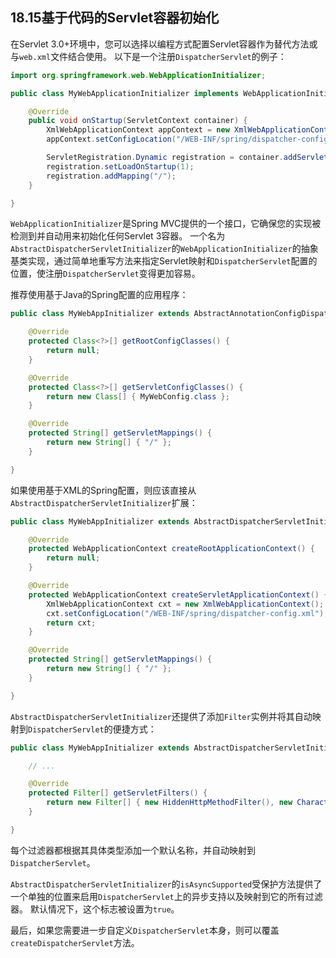 ## 18.15基于代码的Servlet容器初始化

在Servlet 3.0+环境中，您可以选择以编程方式配置Servlet容器作为替代方法或与`web.xml`文件结合使用。 以下是一个注册`DispatcherServlet`的例子：

```java
import org.springframework.web.WebApplicationInitializer;

public class MyWebApplicationInitializer implements WebApplicationInitializer {

    @Override
    public void onStartup(ServletContext container) {
        XmlWebApplicationContext appContext = new XmlWebApplicationContext();
        appContext.setConfigLocation("/WEB-INF/spring/dispatcher-config.xml");

        ServletRegistration.Dynamic registration = container.addServlet("dispatcher", new DispatcherServlet(appContext));
        registration.setLoadOnStartup(1);
        registration.addMapping("/");
    }

}
```

`WebApplicationInitializer`是Spring MVC提供的一个接口，它确保您的实现被检测到并自动用来初始化任何Servlet 3容器。 一个名为`AbstractDispatcherServletInitializer`的`WebApplicationInitializer`的抽象基类实现，通过简单地重写方法来指定Servlet映射和`DispatcherServlet`配置的位置，使注册`DispatcherServlet`变得更加容易。

推荐使用基于Java的Spring配置的应用程序：

```java
public class MyWebAppInitializer extends AbstractAnnotationConfigDispatcherServletInitializer {

    @Override
    protected Class<?>[] getRootConfigClasses() {
        return null;
    }

    @Override
    protected Class<?>[] getServletConfigClasses() {
        return new Class[] { MyWebConfig.class };
    }

    @Override
    protected String[] getServletMappings() {
        return new String[] { "/" };
    }

}
```

如果使用基于XML的Spring配置，则应该直接从`AbstractDispatcherServletInitializer`扩展：

```java
public class MyWebAppInitializer extends AbstractDispatcherServletInitializer {

    @Override
    protected WebApplicationContext createRootApplicationContext() {
        return null;
    }

    @Override
    protected WebApplicationContext createServletApplicationContext() {
        XmlWebApplicationContext cxt = new XmlWebApplicationContext();
        cxt.setConfigLocation("/WEB-INF/spring/dispatcher-config.xml");
        return cxt;
    }

    @Override
    protected String[] getServletMappings() {
        return new String[] { "/" };
    }

}
```

`AbstractDispatcherServletInitializer`还提供了添加`Filter`实例并将其自动映射到`DispatcherServlet`的便捷方式：

```java
public class MyWebAppInitializer extends AbstractDispatcherServletInitializer {

    // ...

    @Override
    protected Filter[] getServletFilters() {
        return new Filter[] { new HiddenHttpMethodFilter(), new CharacterEncodingFilter() };
    }

}
```

每个过滤器都根据其具体类型添加一个默认名称，并自动映射到`DispatcherServlet`。

`AbstractDispatcherServletInitializer`的`isAsyncSupported`受保护方法提供了一个单独的位置来启用`DispatcherServlet`上的异步支持以及映射到它的所有过滤器。 默认情况下，这个标志被设置为`true`。

最后，如果您需要进一步自定义`DispatcherServlet`本身，则可以覆盖`createDispatcherServlet`方法。

